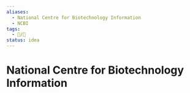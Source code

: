 ```yaml
---
aliases:
  - National Centre for Biotechnology Information
  - NCBI
tags:
  - 📝/🌱
status: idea
---
```


# National Centre for Biotechnology Information